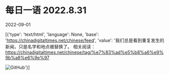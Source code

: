 # 每日一语 2022.8.31

2022-09-01

[{'type': 'text/html', 'language': None, 'base': 'https://chinadigitaltimes.net/chinese/feed', 'value': '我们总是看到重复发生的新闻，只是名字和地点被替换了。   相关阅读：https://chinadigitaltimes.net/chinese/tag/%e7%83%ad%e5%b8%a6%e9%9b%a8%e6%9e%97

![GitHub](https://chinadigitaltimes.net/chinese/files/2022/09/2022.8.31-1024x1024.jpg)'}]